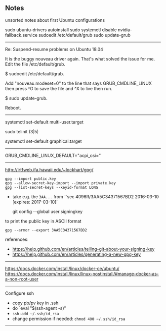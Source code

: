 ## Notes

unsorted notes about first Ubuntu configurations

sudo ubuntu-drivers autoinstall
sudo systemctl disable nvidia-fallback.service
sudoedit /etc/default/grub
sudo update-grub

---

Re: Suspend-resume problems on Ubuntu 18.04

It is the buggy nouveau driver again. That's what solved the issue for me.
Edit the file /etc/default/grub.

$ sudoedit /etc/default/grub.

Add "nouveau.modeset=0" to the line that says GRUB_CMDLINE_LINUX then press ^O to save the file and ^X to live then run.

$ sudo update-grub.

Reboot.


---

systemctl set-default multi-user.target

sudo telinit (3|5)

systemctl set-default graphical.target

---

GRUB_CMDLINE_LINUX_DEFAULT="acpi_osi="

---

http://irtfweb.ifa.hawaii.edu/~lockhart/gpg/


    gpg --import public.key
    gpg --allow-secret-key-import --import private.key
    gpg --list-secret-keys --keyid-format LONG

- take e.g. the `3AA...` from ``sec   4096R/3AA5C34371567BD2 2016-03-10 [expires: 2017-03-10]`

    git config --global user.signingkey <long>

to print the public key in ASCII format

    gpg --armor --export 3AA5C34371567BD2

references:
- https://help.github.com/en/articles/telling-git-about-your-signing-key
- https://help.github.com/en/articles/generating-a-new-gpg-key

---

https://docs.docker.com/install/linux/docker-ce/ubuntu/
https://docs.docker.com/install/linux/linux-postinstall/#manage-docker-as-a-non-root-user

---

Configure ssh

- copy pb/pv key in .ssh
- do `eval "$(ssh-agent -s)"
- `ssh-add ~/.ssh/id_rsa`
- change permission if needed: `chmod 400 ~/.ssh/id_rsa`

---
